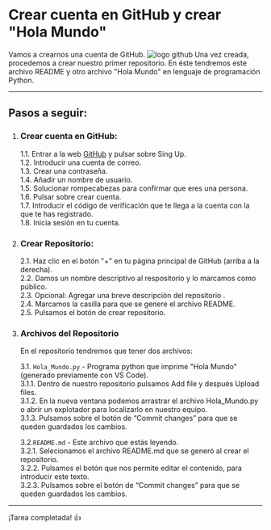 # Crear cuenta en GitHub y crear "Hola Mundo"

Vamos a crearnos una cuenta de GitHub. ![logo github](https://marketing4ecommerce.net/wp-content/uploads/2018/06/GitHub-logo-2-imagen.jpg)
Una vez creada, procedemos a crear nuestro primer repositorio.
En éste tendremos este archivo README y otro archivo "Hola Mundo" en lenguaje de programación Python.

---

## Pasos a seguir:

1. ### Crear cuenta en GitHub:

   1.1. Entrar a la web [GitHub](https://github.com/) y pulsar sobre Sing Up.  
   1.2. Introducir una cuenta de correo.  
   1.3. Crear una contraseña.  
   1.4. Añadir un nombre de usuario.  
   1.5. Solucionar rompecabezas para confirmar que eres una persona.  
   1.6. Pulsar sobre crear cuenta.  
   1.7. Introducir el código de verificación que te llega a la cuenta con la que te has registrado.  
   1.8. Inicia sesión en tu cuenta.  

2. ### Crear Repositorio:

   2.1. Haz clic en el botón "+" en tu página principal de GitHub (arriba a la derecha).  
   2.2. Damos un nombre descriptivo al respositorio y lo marcamos como público.  
   2.3. Opcional: Agregar una breve descripción del repositorio .  
   2.4. Marcamos la casilla para que se genere el archivo README.   
   2.5. Pulsamos el botón de crear repositorio.  

3. ### Archivos del Repositorio
   En el repositorio tendremos que tener dos archivos:

   3.1. `Hola_Mundo.py` - Programa python que imprime "Hola Mundo" (generado previamente con VS Code).  
         3.1.1. Dentro de nuestro repositorio pulsamos Add file y después Upload files.  
         3.1.2. En la nueva ventana podemos arrastrar el archivo Hola_Mundo.py o abrir un explotador para localizarlo en nuestro equipo.   
         3.1.3. Pulsamos sobre el botón de “Commit changes” para que se queden guardados los cambios.  

   3.2.`README.md` - Este archivo que estás leyendo.  
         3.2.1. Selecionamos el archivo README.md que se generó al crear el repositorio.  
         3.2.2. Pulsamos el botón que nos permite editar el contenido, para introducir este texto.  
         3.2.3. Pulsamos sobre el botón de “Commit changes” para que se queden guardados los cambios.   
---

¡Tarea completada! :+1:
